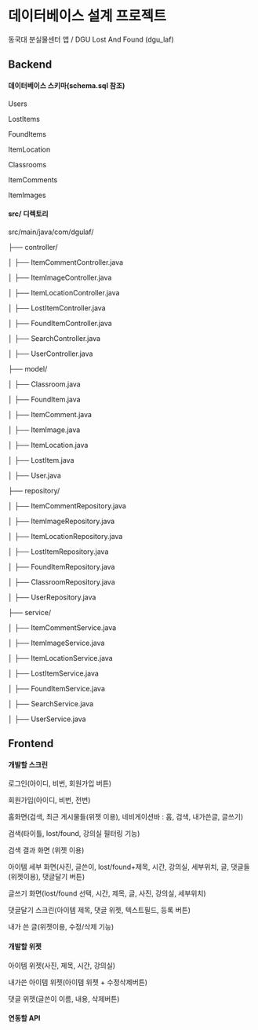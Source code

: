 # 데이터베이스 설계 프로젝트
동국대 분실물센터 앱 / DGU Lost And Found (dgu_laf)


## Backend
#### 데이터베이스 스키마(schema.sql 참조)

Users

LostItems

FoundItems

ItemLocation

Classrooms

ItemComments

ItemImages


#### src/ 디렉토리

src/main/java/com/dgulaf/

├── controller/

│   ├── ItemCommentController.java

│   ├── ItemImageController.java

│   ├── ItemLocationController.java

│   ├── LostItemController.java

│   ├── FoundItemController.java

│   ├── SearchController.java

│   ├── UserController.java

├── model/

│   ├── Classroom.java

│   ├── FoundItem.java

│   ├── ItemComment.java

│   ├── ItemImage.java

│   ├── ItemLocation.java

│   ├── LostItem.java

│   ├── User.java

├── repository/

│   ├── ItemCommentRepository.java

│   ├── ItemImageRepository.java

│   ├── ItemLocationRepository.java

│   ├── LostItemRepository.java

│   ├── FoundItemRepository.java

│   ├── ClassroomRepository.java

│   ├── UserRepository.java

├── service/

│   ├── ItemCommentService.java

│   ├── ItemImageService.java

│   ├── ItemLocationService.java

│   ├── LostItemService.java

│   ├── FoundItemService.java

│   ├── SearchService.java

│   ├── UserService.java



## Frontend

#### 개발할 스크린
로그인(아이디, 비번, 회원가입 버튼)

회원가입(아이디, 비번, 전번)

홈화면(검색, 최근 게시물들(위젯 이용), 네비게이션바 : 홈, 검색, 내가쓴글, 글쓰기)

검색(타이틀, lost/found, 강의실 필터링 기능)

검색 결과 화면 (위젯 이용)

아이템 세부 화면(사진,  글쓴이, lost/found+제목, 시간, 강의실, 세부위치, 글, 댓글들(위젯이용), 댓글달기 버튼)

글쓰기 화면(lost/found 선택, 시간, 제목, 글, 사진, 강의실, 세부위치)

댓글달기 스크린(아이템 제목, 댓글 위젯, 텍스트필드, 등록 버튼)

내가 쓴 글(위젯이용, 수정/삭제 기능)

#### 개발할 위젯
아이템 위젯(사진, 제목, 시간, 강의실)

내가쓴 아이템 위젯(아이템 위젯 + 수정삭제버튼)

댓글 위젯(글쓴이 이름, 내용, 삭제버튼)

#### 연동할 API

